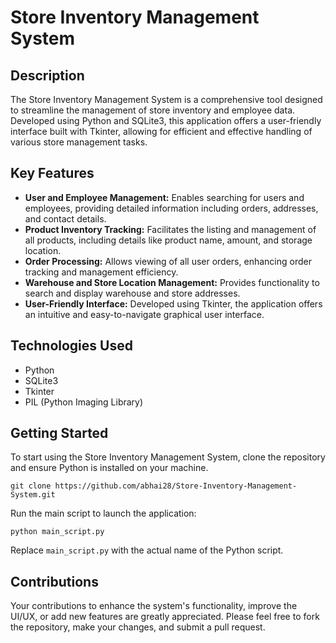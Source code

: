# Store Inventory Management System

## Description

The Store Inventory Management System is a comprehensive tool designed to streamline the management of store inventory and employee data. Developed using Python and SQLite3, this application offers a user-friendly interface built with Tkinter, allowing for efficient and effective handling of various store management tasks.

## Key Features

- **User and Employee Management:** Enables searching for users and employees, providing detailed information including orders, addresses, and contact details.
- **Product Inventory Tracking:** Facilitates the listing and management of all products, including details like product name, amount, and storage location.
- **Order Processing:** Allows viewing of all user orders, enhancing order tracking and management efficiency.
- **Warehouse and Store Location Management:** Provides functionality to search and display warehouse and store addresses.
- **User-Friendly Interface:** Developed using Tkinter, the application offers an intuitive and easy-to-navigate graphical user interface.

## Technologies Used

- Python
- SQLite3
- Tkinter
- PIL (Python Imaging Library)

## Getting Started

To start using the Store Inventory Management System, clone the repository and ensure Python is installed on your machine.

```
git clone https://github.com/abhai28/Store-Inventory-Management-System.git
```

Run the main script to launch the application:

```
python main_script.py
```

Replace `main_script.py` with the actual name of the Python script.

## Contributions

Your contributions to enhance the system's functionality, improve the UI/UX, or add new features are greatly appreciated. Please feel free to fork the repository, make your changes, and submit a pull request.
